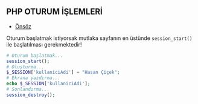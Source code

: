 ## PHP OTURUM İŞLEMLERİ

- [Önsöz](https://github.com/cicekhasan/DersNotlarim)


Oturum başlatmak istiyorsak mutlaka sayfanın en üstünde ```session_start()``` ile başlatılması gerekmektedir!
```php
# Oturum başlatmak...
session_start();
# Oluşturma...
$_SESSION['kullaniciAdi'] = "Hasan Çiçek";
# Ekrana yazdırma...
echo $_SESSION['kullaniciAdi'];
# Sonlandırma...
session_destroy();
```


